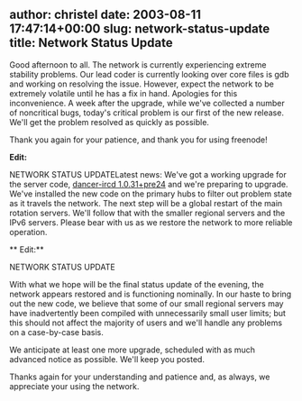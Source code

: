 author: christel
date: 2003-08-11 17:47:14+00:00
slug: network-status-update
title: Network Status Update
---

Good afternoon to all.  The network is currently experiencing extreme stability problems.  Our lead coder is currently looking over core files is gdb and working on resolving the issue. However, expect the network to be extremely volatile until he has a fix in hand.  Apologies for this inconvenience.  A week after the upgrade, while we've collected a number of noncritical bugs, today's critical problem is our first of the new release.  We'll get the problem resolved as quickly as possible.

Thank you again for your patience, and thank you for using freenode!

**Edit:**

 NETWORK STATUS UPDATELatest news: We've got a working upgrade for the server code,  [dancer-ircd 1.0.31+pre24](http://source.freenode.net/%7Easuffield/dancer/dancer-ircd/1.0/pre/dancer-ircd-1.0.31+pre24.tar.gz)  and we're preparing to upgrade.  We've installed the new code on the primary hubs to filter out problem state as it travels the network. The next step will be a global restart of the main rotation servers.  We'll follow that with the smaller regional servers and the IPv6 servers.  Please bear with us as we restore the network to more reliable operation.

** Edit:**

 NETWORK STATUS UPDATE

With what we hope will be the final status update of the evening, the network appears restored and is functioning nominally.  In our haste to bring out the new code, we believe that some of our small regional servers may have inadvertently been compiled with unnecessarily small user limits; but this should not affect the majority of users and we'll handle any problems on a case-by-case basis.

We anticipate at least one more upgrade, scheduled with as much advanced notice as possible.  We'll keep you posted.

Thanks again for your understanding and patience and, as always, we appreciate your using the network.

